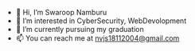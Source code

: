 - 👋 Hi, I’m Swaroop Namburu
- 👀 I’m interested in CyberSecurity, WebDevolopment
- 🌱 I’m currently pursuing my graduation
- 📫 You can reach me at nvjs18112004@gmail.com
